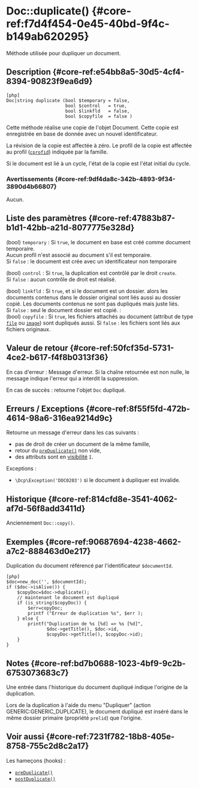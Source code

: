 # Doc::duplicate() {#core-ref:f7d4f454-0e45-40bd-9f4c-b149ab620295}

<div class="short-description" markdown="1">
Méthode utilisée pour dupliquer un document.
</div>

## Description {#core-ref:e54bb8a5-30d5-4cf4-8394-90823f9ea6d9}

    [php]
    Doc|string duplicate (bool $temporary = false, 
                          bool $control   = true, 
                          bool $linkfld   = false, 
                          bool $copyfile  = false )

Cette méthode réalise une copie de l'objet Document. Cette copie est enregistrée
en base de donnée avec un nouvel identificateur.

La révision de la copie est affectée à zéro. Le profil de la copie est affectée
au profil ([`cprofid`][famprop]) indiquée par la famille.

Si le document est lié à un cycle, l'état de la copie est l'état initial du
cycle.

### Avertissements {#core-ref:9df4da8c-342b-4893-9f34-3890d4b66807}

Aucun.

## Liste des paramètres {#core-ref:47883b87-b1d1-42bb-a21d-8077775e328d}


(bool) `temporary`
:   Si `true`, le document en base est créé comme document temporaire.  
    Aucun profil n'est associé au document s'il est temporaire.  
    Si `false` : le document est crée avec un identificateur non temporaire

(bool) `control`
:   Si `true`, la duplication est contrôlé par le droit `create`.  
    Si `false` : aucun contrôle de droit est réalisé.

(bool) `linkfld`
:   Si `true`, et si le document est un dossier. alors les documents contenus
    dans le dossier original sont liés aussi au dossier copié. Les documents
    contenus ne sont pas dupliqués mais juste liés.  
    Si `false` : seul le document dossier est copié.
:   
(bool) `copyfile`
:   Si `true`, les fichiers attachés au document (attribut de type 
    [`file`][attrfile] ou [`image`][attrimage]) sont dupliqués aussi.
    Si `false` : les fichiers sont liés aux fichiers originaux.


## Valeur de retour {#core-ref:50fcf35d-5731-4ce2-b617-f4f8b0313f36}

En cas d'erreur : Message d'erreur. Si la chaîne retournée est non nulle, le
message indique l'erreur qui a interdit la suppression.

En cas de succès : retourne l'objet `Doc` dupliqué.

## Erreurs / Exceptions {#core-ref:8f55f5fd-472b-4614-98a6-316ea9214d9c}

Retourne un message d'erreur dans les cas suivants :

*   pas de droit de créer un document de la même famille,
*   retour du [`preDuplicate()`][precopy] non vide,
*   des attributs sont en [visibilité][attrvis] `I`.

Exceptions :

-   `\Dcp\Exception('DOC0203')` si le document à dupliquer est invalide.

## Historique {#core-ref:814cfd8e-3541-4062-af7d-56f8add3411d}

Anciennement `Doc::copy()`.

## Exemples {#core-ref:90687694-4238-4662-a7c2-888463d0e217}

Duplication du document référencé par l'identificateur `$documentId`.

    [php]
    $doc=new_doc('', $documentId);
    if ($doc->isAlive()) {
        $copyDoc=$doc->duplicate();
        // maintenant le document est dupliqué
        if (is_string($copyDoc)) {
            $err=copyDoc;
            printf ("Erreur de duplication %s", $err );
        } else {
            printf("Duplication de %s [%d] => %s [%d]", 
                   $doc->getTitle(), $doc->id, 
                   $copyDoc->getTitle(), $copyDoc->id);
        }
    }

## Notes {#core-ref:bd7b0688-1023-4bf9-9c2b-6753073683c7}

Une entrée dans l'historique du document dupliqué indique l'origine de la
duplication.

Lors de la duplication à l'aide du menu "Dupliquer" (action
GENERIC:GENERIC_DUPLICATE), le document dupliqué est inséré dans le même
dossier primaire (propriété `prelid`) que l'origine.

## Voir aussi {#core-ref:7231f782-18b8-405e-8758-755c2d8c2a17}

Les hameçons (hooks) :

*   [`preDuplicate()`][precopy]
*   [`postDuplicate()`][postcopy]

<!-- links -->
[doccopy]:      #core-ref:f7d4f454-0e45-40bd-9f4c-b149ab620295
[precopy]:      #core-ref:c8d89bd7-e44c-4d30-b727-36f815a921db
[postcopy]:     #core-ref:d3a5ed05-5efd-441f-a276-c9423a89d874
[famprop]:      #core-ref:ccad55c7-5ff1-40c3-ad6f-ec79b1a9ac3c
[attrfile]:     #core-ref:0e904376-317c-426e-bc6d-e56fd52bad89
[attrimage]:    #core-ref:4fca7712-59e0-4186-bfd0-6214104a0f60
[attrvis]:      #core-ref:3e67d45e-1fed-446d-82b5-ba941addc7e8